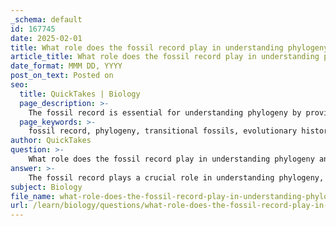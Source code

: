 ```yaml
---
_schema: default
id: 167745
date: 2025-02-01
title: What role does the fossil record play in understanding phylogeny and what are transitional fossils?
article_title: What role does the fossil record play in understanding phylogeny and what are transitional fossils?
date_format: MMM DD, YYYY
post_on_text: Posted on
seo:
  title: QuickTakes | Biology
  page_description: >-
    The fossil record is essential for understanding phylogeny by providing evidence of evolutionary change and documenting transitional fossils that illustrate the connections between major groups of organisms.
  page_keywords: >-
    fossil record, phylogeny, transitional fossils, evolutionary history, species evolution, evolutionary change, ancestral traits, derived traits, fossil evidence, Archaeopteryx, gaps in phylogenetic trees, evolutionary trends, adaptive radiation, convergent evolution, species relationships
author: QuickTakes
question: >-
    What role does the fossil record play in understanding phylogeny and what are transitional fossils?
answer: >-
    The fossil record plays a crucial role in understanding phylogeny, which is the evolutionary history and relationships among species. It serves as a historical archive that provides evidence of the existence of various organisms at different points in time, illustrating how life has evolved on Earth. Here are some key points regarding the role of the fossil record in phylogeny:\n\n1. **Evidence of Evolutionary Change**: The fossil record documents the succession of forms over time, showing how species have changed and diversified. It provides tangible evidence of the extinction of species, the emergence of new groups, and the gradual changes within existing groups. This information is essential for constructing phylogenetic trees, which depict the evolutionary relationships among species.\n\n2. **Transitional Fossils**: Transitional fossils are particularly significant as they exhibit traits that are intermediate between ancestral and derived groups. These fossils illustrate the gradual changes that occur during the evolution of species. For example, the fossil *Archaeopteryx* is a well-known transitional fossil that shows characteristics of both dinosaurs and modern birds, highlighting the evolutionary transition from reptiles to birds.\n\n3. **Filling Gaps in Phylogenetic Trees**: Transitional fossils help fill in the gaps in our understanding of how different groups of organisms are related. They provide critical evidence that supports the branching patterns depicted in phylogenetic trees, which are hypotheses about the relationships among different groups based on various types of data, including anatomical and DNA sequence data.\n\n4. **Insights into Evolutionary Trends**: By analyzing the fossil record, scientists can infer evolutionary trends and processes, such as adaptive radiation (the rapid diversification of a lineage) or convergent evolution (the independent evolution of similar traits in different lineages). This analysis enhances our understanding of how certain traits have evolved independently in different groups.\n\nIn summary, the fossil record is an invaluable resource for understanding phylogeny, as it provides evidence of evolutionary change, documents transitional forms, and helps clarify the relationships among different species. Transitional fossils, in particular, are key to illustrating the gradual nature of evolutionary processes and the connections between major groups of organisms.
subject: Biology
file_name: what-role-does-the-fossil-record-play-in-understanding-phylogeny-and-what-are-transitional-fossils.md
url: /learn/biology/questions/what-role-does-the-fossil-record-play-in-understanding-phylogeny-and-what-are-transitional-fossils
---
```


&nbsp;